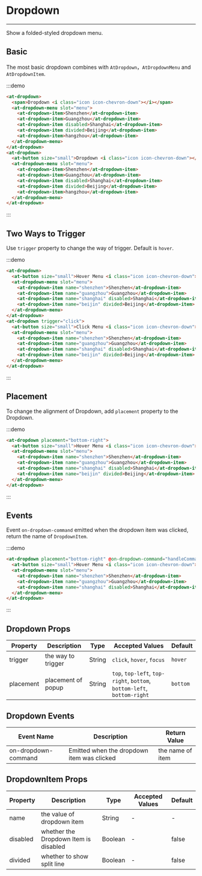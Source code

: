 
# Dropdown

----

Show a folded-styled dropdown menu.

## Basic

The most basic dropdown combines with `AtDropdown`，`AtDropdownMenu` and `AtDropdownItem`.

:::demo
```html
<at-dropdown>
  <span>Dropdown <i class="icon icon-chevron-down"></i></span>
  <at-dropdown-menu slot="menu">
    <at-dropdown-item>Shenzhen</at-dropdown-item>
    <at-dropdown-item>Guangzhou</at-dropdown-item>
    <at-dropdown-item disabled>Shanghai</at-dropdown-item>
    <at-dropdown-item divided>Beijing</at-dropdown-item>
    <at-dropdown-item>hangzhou</at-dropdown-item>
  </at-dropdown-menu>
</at-dropdown>
<at-dropdown>
  <at-button size="small">Dropdown <i class="icon icon-chevron-down"></i></at-button>
  <at-dropdown-menu slot="menu">
    <at-dropdown-item>Shenzhen</at-dropdown-item>
    <at-dropdown-item>Guangzhou</at-dropdown-item>
    <at-dropdown-item disabled>Shanghai</at-dropdown-item>
    <at-dropdown-item divided>Beijing</at-dropdown-item>
    <at-dropdown-item>hangzhou</at-dropdown-item>
  </at-dropdown-menu>
</at-dropdown>
```
:::

## Two Ways to Trigger

Use `trigger` property to change the way of trigger. Default is `hover`.

:::demo
```html
<at-dropdown>
  <at-button size="small">Hover Menu <i class="icon icon-chevron-down"></at-button>
  <at-dropdown-menu slot="menu">
    <at-dropdown-item name="shenzhen">Shenzhen</at-dropdown-item>
    <at-dropdown-item name="guangzhou">Guangzhou</at-dropdown-item>
    <at-dropdown-item name="shanghai" disabled>Shanghai</at-dropdown-item>
    <at-dropdown-item name="beijin" divided>Beijing</at-dropdown-item>
  </at-dropdown-menu>
</at-dropdown>
<at-dropdown trigger="click">
  <at-button size="small">Click Menu <i class="icon icon-chevron-down"></at-button>
  <at-dropdown-menu slot="menu">
    <at-dropdown-item name="shenzhen">Shenzhen</at-dropdown-item>
    <at-dropdown-item name="guangzhou">Guangzhou</at-dropdown-item>
    <at-dropdown-item name="shanghai" disabled>Shanghai</at-dropdown-item>
    <at-dropdown-item name="beijin" divided>Beijing</at-dropdown-item>
  </at-dropdown-menu>
</at-dropdown>
```
:::

## Placement

To change the alignment of Dropdown, add `placement` property to the Dropdown.

:::demo
```html
<at-dropdown placement="bottom-right">
  <at-button size="small">Hover Menu <i class="icon icon-chevron-down"></at-button>
  <at-dropdown-menu slot="menu">
    <at-dropdown-item name="shenzhen">Shenzhen</at-dropdown-item>
    <at-dropdown-item name="guangzhou">Guangzhou</at-dropdown-item>
    <at-dropdown-item name="shanghai" disabled>Shanghai</at-dropdown-item>
    <at-dropdown-item name="beijin" divided>Beijing</at-dropdown-item>
  </at-dropdown-menu>
</at-dropdown>
```
:::

## Events

Event `on-dropdown-command` emitted when the dropdown item was clicked, return the name of `DropdownItem`.

:::demo
```html
<at-dropdown placement="bottom-right" @on-dropdown-command="handleCommand">
  <at-button size="small">Hover Menu <i class="icon icon-chevron-down"></at-button>
  <at-dropdown-menu slot="menu">
    <at-dropdown-item name="shenzhen">Shenzhen</at-dropdown-item>
    <at-dropdown-item name="guangzhou">Guangzhou</at-dropdown-item>
    <at-dropdown-item name="shanghai" disabled>Shanghai</at-dropdown-item>
  </at-dropdown-menu>
</at-dropdown>
```
:::

## Dropdown Props

| Property      | Description          | Type      | Accepted Values                           | Default  |
|---------- |-------------- |---------- |--------------------------------  |-------- |
| trigger | the way to trigger | String | `click`, `hover`, `focus` | `hover` |
| placement | placement of popup | String | `top`, `top-left`, `top-right`, `bottom`, `bottom-left`, `bottom-right` | `bottom` |

## Dropdown Events

| Event Name      | Description          | Return Value  |
|---------- |-------------- |---------- |
| on-dropdown-command | Emitted when the dropdown item was clicked  | the name of item |

## DropdownItem Props

| Property      | Description          | Type      | Accepted Values                           | Default  |
|---------- |-------------- |---------- |--------------------------------  |-------- |
| name | the value of dropdown item | String | - | - |
| disabled | whether the Dropdown Item is disabled | Boolean | - | false |
| divided | whether to show split line | Boolean | - | false |

<style lang="scss" scoped>
  .at-dropdown + .at-dropdown {
    margin-left: 8px;
  }
  .at-dropdown__trigger {
    > span {
      font-size: 12px;
    }
  }
</style>

<script>
  export default {
    methods: {
      handleCommand (name) {
        this.$Message(`点击菜单：${name}`)
      }
    }
  }
</script>
